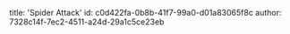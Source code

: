 title: 'Spider Attack'
id: c0d422fa-0b8b-41f7-99a0-d01a83065f8c
author: 7328c14f-7ec2-4511-a24d-29a1c5ce23eb
